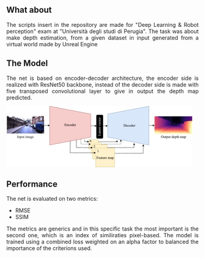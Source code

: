 ## What about 
<p align=justify>
The scripts insert in the repository are made for "Deep Learning & Robot perception" exam at "Università degli studi di Perugia". The task was about make depth estimation, from a given dataset in input generated from a virtual world made by Unreal Engine
</p>

## The Model
<p align=justify>
The net is based on encoder-decoder architecture, the encoder side is realized with ResNet50 backbone, instead of the decoder side is made with five transposed convolutional layer to give in output the depth map predicted. 
</p>

![](.png/net_depth_estimation.jpg)

## Performance
The net is evaluated on two metrics:
- RMSE 
- SSIM
<p align=justify>
The metrics are generics and in this specific task the most important is the second one, which is an index of similiraties pixel-based. The model is trained using a combined loss weighted on an alpha factor to balanced the importance of the criterions used. 
</p>